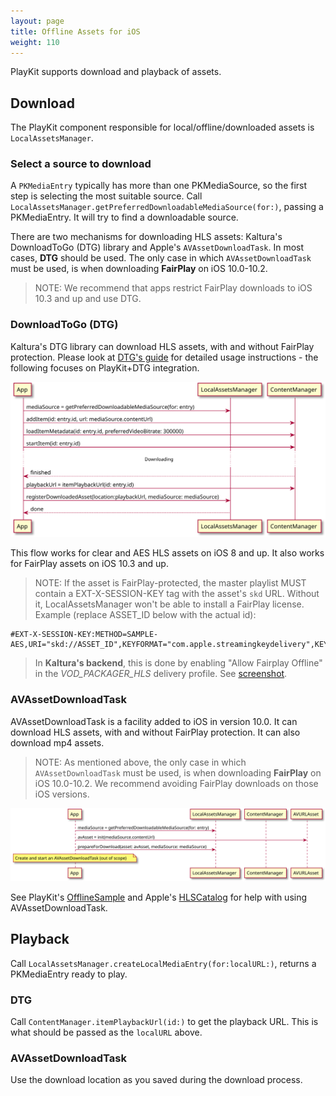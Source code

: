 ```yaml
---
layout: page
title: Offline Assets for iOS
weight: 110
---
```


PlayKit supports download and playback of assets.

## Download

The PlayKit component responsible for local/offline/downloaded assets is `LocalAssetsManager`.  

### Select a source to download

A `PKMediaEntry` typically has more than one PKMediaSource, so the first step is selecting the most suitable source.
Call `LocalAssetsManager.getPreferredDownloadableMediaSource(for:)`, passing a PKMediaEntry. It will try to find a downloadable 
source.

There are two mechanisms for downloading HLS assets: Kaltura's DownloadToGo (DTG) library and Apple's `AVAssetDownloadTask`. 
In most cases, **DTG** should be used. The only case in which `AVAssetDownloadTask` must be used, is when downloading **FairPlay** on iOS 10.0-10.2. 

> NOTE: We recommend that apps restrict FairPlay downloads to iOS 10.3 and up and use DTG.

### DownloadToGo (DTG)

Kaltura's DTG library can download HLS assets, with and without FairPlay protection. Please look at [DTG's guide](https://developer.kaltura.com/player/ios/download-to-go-ios) for detailed usage instructions - the following focuses on PlayKit+DTG integration.

![](../images/offline-dtg.svg)

<div hidden>
 {% plantuml %}
    @startuml

    participant App
    participant LocalAssetsManager as LAM
    participant ContentManager as CM

    App->LAM: mediaSource = getPreferredDownloadableMediaSource(for: entry)

    App->CM: addItem(id: entry.id, url: mediaSource.contentUrl)
    App->CM: loadItemMetadata(id: entry.id, preferredVideoBitrate: 300000)
    App->CM: startItem(id: entry.id)

    ... Downloading ...

    CM-->App: finished
    App->CM: playbackUrl = itemPlaybackUrl(id: entry.id)
    App->LAM: registerDownloadedAsset(location:playbackUrl, mediaSource: mediaSource)
    LAM-->App: done
    
    @enduml
 {% endplantuml %}
</div>

This flow works for clear and AES HLS assets on iOS 8 and up. It also works for FairPlay assets on iOS 10.3 and up.

> NOTE: If the asset is FairPlay-protected, the master playlist MUST contain a EXT-X-SESSION-KEY tag with the asset's `skd` URL. Without it, LocalAssetsManager won't be able to install a FairPlay license. Example (replace ASSET_ID below with the actual id):

    #EXT-X-SESSION-KEY:METHOD=SAMPLE-AES,URI="skd://ASSET_ID",KEYFORMAT="com.apple.streamingkeydelivery",KEYFORMATVERSIONS="1"

> In **Kaltura's backend**, this is done by enabling "Allow Fairplay Offline" in the *VOD_PACKAGER_HLS* delivery profile. See [screenshot](Offline-FairPlay-delivery-profile.png).

### AVAssetDownloadTask

AVAssetDownloadTask is a facility added to iOS in version 10.0. It can download HLS assets, with and without FairPlay protection. It can also download mp4 assets.

> NOTE: As mentioned above, the only case in which `AVAssetDownloadTask` must be used, is when downloading **FairPlay** on iOS 10.0-10.2. We recommend avoiding FairPlay downloads on those iOS versions.

![](../images/offline-AVAssetDownloadTask.svg)

<div hidden>
{% plantuml %}
    @startuml 

    participant App
    participant LocalAssetsManager as LAM
    participant ContentManager as CM

    App->LAM: mediaSource = getPreferredDownloadableMediaSource(for: entry)
    App->AVURLAsset: avAsset = init(mediaSource.contentUrl)
    App->LAM: prepareForDownload(asset: avAsset, mediaSource: mediaSource)
    note over App: Create and start an AVAssetDownloadTask (out of scope)

    @enduml
{% endplantuml %}
</div>

See PlayKit's [OfflineSample](https://github.com/kaltura/playkit-ios-samples/tree/develop/OfflineSampleSwift) and Apple's [HLSCatalog](https://developer.apple.com/library/content/samplecode/HLSCatalog/Introduction/Intro.html) for help with using AVAssetDownloadTask.

## Playback

Call `LocalAssetsManager.createLocalMediaEntry(for:localURL:)`, returns a PKMediaEntry ready to play. 

### DTG

Call `ContentManager.itemPlaybackUrl(id:)` to get the playback URL. This is what should be passed as the `localURL` above.

### AVAssetDownloadTask

Use the download location as you saved during the download process.

